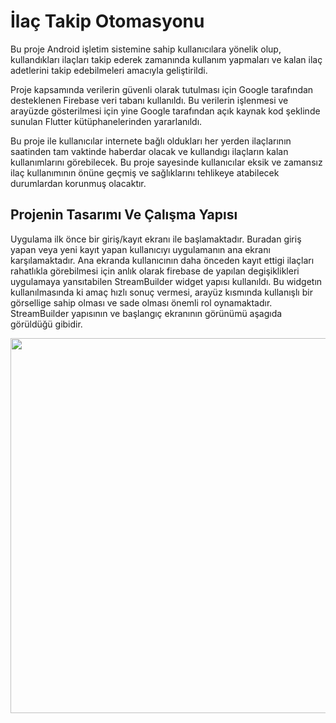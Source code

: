 
# İlaç Takip Otomasyonu

Bu proje Android işletim sistemine sahip kullanıcılara yönelik olup, kullandıkları ilaçları
takip ederek zamanında kullanım yapmaları ve kalan ilaç adetlerini takip edebilmeleri
amacıyla geliştirildi.

Proje kapsamında verilerin güvenli olarak tutulması için Google tarafından desteklenen
Firebase veri tabanı kullanıldı. Bu verilerin işlenmesi ve arayüzde gösterilmesi için yine
Google tarafından açık kaynak kod şeklinde sunulan Flutter kütüphanelerinden yararlanıldı.

Bu proje ile kullanıcılar internete bağlı oldukları her yerden ilaçlarının saatinden tam vaktinde 
haberdar olacak ve kullandıgı ilaçların kalan kullanımlarını görebilecek. Bu proje
sayesinde kullanıcılar eksik ve zamansız ilaç kullanımının önüne geçmiş ve sağlıklarını
tehlikeye atabilecek durumlardan korunmuş olacaktır.

## Projenin Tasarımı Ve Çalışma Yapısı

Uygulama ilk önce bir giriş/kayıt ekranı ile başlamaktadır. Buradan giriş yapan veya yeni
kayıt yapan kullanıcıyı uygulamanın ana ekranı karşılamaktadır. Ana ekranda kullanıcının daha önceden kayıt ettigi ilaçları rahatlıkla görebilmesi için anlık olarak firebase de 
yapılan degişiklikleri uygulamaya yansıtabilen StreamBuilder widget yapısı kullanıldı.
Bu widgetın kullanılmasında ki amaç hızlı sonuç vermesi, arayüz kısmında kullanışlı bir
görsellige sahip olması ve sade olması önemli rol oynamaktadır. StreamBuilder yapısının 
ve başlangıç ekranının görünümü aşagıda görüldüğü gibidir.

<p align="center">
<img src="https://user-images.githubusercontent.com/36739258/123164551-c53b5d00-d47b-11eb-832a-84311e4e79b5.jpg" height="600">
</p>
